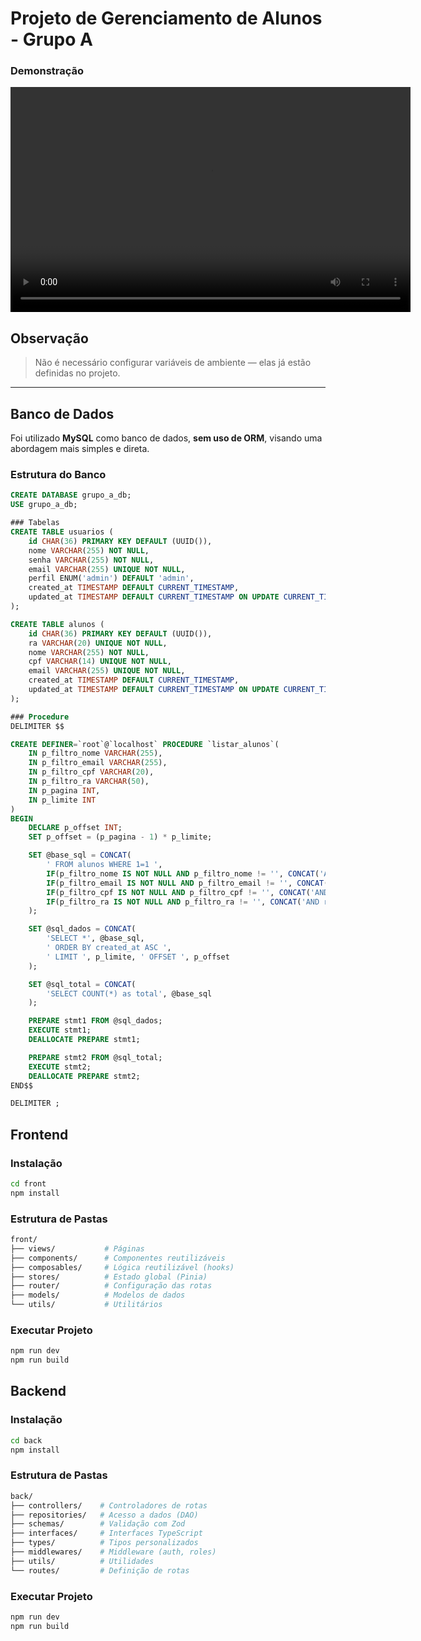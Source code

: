# Projeto de Gerenciamento de Alunos - Grupo A

### Demonstração
<video width="640" height="360" controls>
  <source src="dashboard.mp4" type="video/mp4"> 
</video>

## Observação

> Não é necessário configurar variáveis de ambiente — elas já estão definidas no projeto.

---

## Banco de Dados

Foi utilizado **MySQL** como banco de dados, **sem uso de ORM**, visando uma abordagem mais simples e direta.

### Estrutura do Banco


```sql
CREATE DATABASE grupo_a_db;
USE grupo_a_db;

### Tabelas
CREATE TABLE usuarios (
    id CHAR(36) PRIMARY KEY DEFAULT (UUID()),
    nome VARCHAR(255) NOT NULL,
    senha VARCHAR(255) NOT NULL, 
    email VARCHAR(255) UNIQUE NOT NULL,
    perfil ENUM('admin') DEFAULT 'admin',   
    created_at TIMESTAMP DEFAULT CURRENT_TIMESTAMP,
    updated_at TIMESTAMP DEFAULT CURRENT_TIMESTAMP ON UPDATE CURRENT_TIMESTAMP
);

CREATE TABLE alunos (
    id CHAR(36) PRIMARY KEY DEFAULT (UUID()),
    ra VARCHAR(20) UNIQUE NOT NULL,
    nome VARCHAR(255) NOT NULL,
    cpf VARCHAR(14) UNIQUE NOT NULL,
    email VARCHAR(255) UNIQUE NOT NULL,
    created_at TIMESTAMP DEFAULT CURRENT_TIMESTAMP,
    updated_at TIMESTAMP DEFAULT CURRENT_TIMESTAMP ON UPDATE CURRENT_TIMESTAMP
);

### Procedure
DELIMITER $$

CREATE DEFINER=`root`@`localhost` PROCEDURE `listar_alunos`(
    IN p_filtro_nome VARCHAR(255),
    IN p_filtro_email VARCHAR(255),
    IN p_filtro_cpf VARCHAR(20),
    IN p_filtro_ra VARCHAR(50),
    IN p_pagina INT,
    IN p_limite INT
)
BEGIN
    DECLARE p_offset INT;
    SET p_offset = (p_pagina - 1) * p_limite;

    SET @base_sql = CONCAT(
        ' FROM alunos WHERE 1=1 ',
        IF(p_filtro_nome IS NOT NULL AND p_filtro_nome != '', CONCAT('AND nome LIKE "%', p_filtro_nome, '%" '), ''),
        IF(p_filtro_email IS NOT NULL AND p_filtro_email != '', CONCAT('AND email LIKE "%', p_filtro_email, '%" '), ''),
        IF(p_filtro_cpf IS NOT NULL AND p_filtro_cpf != '', CONCAT('AND cpf LIKE "%', p_filtro_cpf, '%" '), ''),
        IF(p_filtro_ra IS NOT NULL AND p_filtro_ra != '', CONCAT('AND ra LIKE "%', p_filtro_ra, '%" '), '')
    );

    SET @sql_dados = CONCAT(
        'SELECT *', @base_sql,
        ' ORDER BY created_at ASC ',
        ' LIMIT ', p_limite, ' OFFSET ', p_offset
    );

    SET @sql_total = CONCAT(
        'SELECT COUNT(*) as total', @base_sql
    );

    PREPARE stmt1 FROM @sql_dados;
    EXECUTE stmt1;
    DEALLOCATE PREPARE stmt1;

    PREPARE stmt2 FROM @sql_total;
    EXECUTE stmt2;
    DEALLOCATE PREPARE stmt2;
END$$

DELIMITER ;
```

##  Frontend

### Instalação
```bash
cd front
npm install
```
### Estrutura de Pastas
```bash
front/
├── views/           # Páginas
├── components/      # Componentes reutilizáveis
├── composables/     # Lógica reutilizável (hooks)
├── stores/          # Estado global (Pinia)
├── router/          # Configuração das rotas
├── models/          # Modelos de dados
└── utils/           # Utilitários
```

### Executar Projeto 
```bash
npm run dev    
npm run build  
```


##  Backend

### Instalação
```bash
cd back
npm install
```
### Estrutura de Pastas
```bash
back/
├── controllers/    # Controladores de rotas
├── repositories/   # Acesso a dados (DAO)
├── schemas/        # Validação com Zod
├── interfaces/     # Interfaces TypeScript
├── types/          # Tipos personalizados
├── middlewares/    # Middleware (auth, roles)
├── utils/          # Utilidades
└── routes/         # Definição de rotas
```

### Executar Projeto 
```bash
npm run dev    
npm run build  
```
